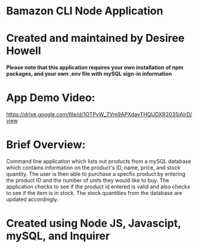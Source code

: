 # Bamazon CLI Node Application

# Created and maintained by Desiree Howell

**Please note that this application requires your own installation of npm packages, and your own .env file with mySQL sign-in information**

# App Demo Video:
https://drive.google.com/file/d/1OTPvW_7Vm9APXdayTHQUDXR2035iAjrD/view

# Brief Overview:
Command line application which lists out products from a mySQL database which contains information on the product's ID, name, price, and stock quantity. The user is then able to purchase a specfic product by entering the product ID and the number of units they would like to buy. The application checks to see if the product id entered is valid and also checks to see if the item is in stock. The stock quantities from the database are updated accordingly.

# Created using Node JS, Javascipt, mySQL, and Inquirer

